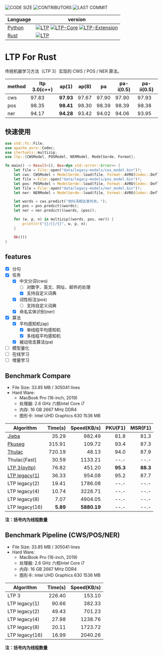 ![CODE SIZE](https://img.shields.io/github/languages/code-size/HIT-SCIR/ltp)
![CONTRIBUTORS](https://img.shields.io/github/contributors/HIT-SCIR/ltp)
![LAST COMMIT](https://img.shields.io/github/last-commit/HIT-SCIR/ltp)

| Language                             | version                                                                                                                                                                                                                                                                                                                   |
| ------------------------------------ | ------------------------------------------------------------------------------------------------------------------------------------------------------------------------------------------------------------------------------------------------------------------------------------------------------------------------- |
| [Python](python/interface/README.md) | [![LTP](https://img.shields.io/pypi/v/ltp?label=LTP)](https://pypi.org/project/ltp) [![LTP-Core](https://img.shields.io/pypi/v/ltp-core?label=LTP-Core)](https://pypi.org/project/ltp-core)   [![LTP-Extension](https://img.shields.io/pypi/v/ltp-extension?label=LTP-Extension)](https://pypi.org/project/ltp-extension) |
| [Rust](rust/ltp/README.md)           | [![LTP](https://img.shields.io/crates/v/ltp?label=LTP)](https://crates.io/crates/ltp)                                                                                                                                                                                                                                     |

# LTP For Rust

传统机器学习方法（LTP 3）实现的 CWS / POS / NER 算法。

| method | ltp 3.0(c++) | ap(1)     | ap(8) | pa    | pa-i(0.5) | pa-ii(0.5) |
| ------ | ------------ | --------- | ----- | ----- | --------- | ---------- |
| cws    | 97.83        | **97.93** | 97.67 | 97.90 | 97.90     | 97.93      |
| pos    | 98.35        | **98.41** | 98.30 | 98.39 | 98.39     | 98.38      |
| ner    | 94.17        | **94.28** | 93.42 | 94.02 | 94.06     | 93.95      |

## 快速使用

```rust
use std::fs::File;
use apache_avro::Codec;
use itertools::multizip;
use ltp::{CWSModel, POSModel, NERModel, ModelSerde, Format};

fn main() -> Result<(), Box<dyn std::error::Error>> {
    let file = File::open("data/legacy-models/cws_model.bin")?;
    let cws: CWSModel = ModelSerde::load(file, Format::AVRO(Codec::Deflate))?;
    let file = File::open("data/legacy-models/pos_model.bin")?;
    let pos: POSModel = ModelSerde::load(file, Format::AVRO(Codec::Deflate))?;
    let file = File::open("data/legacy-models/ner_model.bin")?;
    let ner: NERModel = ModelSerde::load(file, Format::AVRO(Codec::Deflate))?;

    let words = cws.predict("他叫汤姆去拿外衣。");
    let pos = pos.predict(&words);
    let ner = ner.predict((&words, &pos));

    for (w, p, n) in multizip((words, pos, ner)) {
        println!("{}/{}/{}", w, p, n);
    }

    Ok(())
}
```

## features

- [x] 分句
- [x] 任务
  - [x] 中文分词(cws)
    - [ ] 对数字、英文、网址、邮件的处理
    - [x] 支持自定义词典
  - [x] 词性标注(pos)
    - [ ] 支持自定义词典
  - [x] 命名实体识别(ner)
- [x] 算法
  - [x] 平均感知机(ap)
    - [x] 单线程平均感知机
    - [x] 多线程平均感知机
  - [x] 被动攻击算法(pa)
- [ ] 模型量化
- [ ] 在线学习
- [ ] 增量学习

## Benchmark Compare

- File Size: 33.85 MB / 305041 lines
- Hard Ware:
  - MacBook Pro (16-inch, 2019)
  - 处理器: 2.6 GHz 六核Intel Core i7
  - 内存: 16 GB 2667 MHz DDR4
  - 图形卡: Intel UHD Graphics 630 1536 MB

| Algorithm                                                                   |  Time(s) | Speed(KB/s) |  PKU(F1) |  MSR(F1) |
| --------------------------------------------------------------------------- | -------: | ----------: | -------: | -------: |
| [Jieba](https://github.com/fxsjy/jieba)                                     |    35.29 |      982.49 |     81.8 |     81.3 |
| [Pkuseg](https://github.com/lancopku/pkuseg-python)                         |   315.91 |      109.72 |     93.4 |     87.3 |
| [Thulac](https://github.com/thunlp/THULAC-Python)                           |   720.19 |       48.13 |     94.0 |     87.9 |
| Thulac\[Fast\]                                                              |    30.59 |     1133.21 |     --.- |     --.- |
| [LTP 3(pyltp)](https://github.com/HIT-SCIR/pyltp)                           |    76.82 |      451.20 | **95.3** | **88.3** |
| [LTP legacy(1)](https://github.com/HIT-SCIR/ltp/tree/main/python/extension) |    36.33 |      954.08 |     95.2 |     87.7 |
| LTP legacy(2)                                                               |    19.41 |     1786.08 |     --.- |     --.- |
| LTP legacy(4)                                                               |    10.74 |     3228.71 |     --.- |     --.- |
| LTP legacy(8)                                                               |     7.07 |     4904.05 |     --.- |     --.- |
| LTP legacy(16)                                                              | **5.89** | **5880.19** |     --.- |     --.- |

**注：括号内为线程数量**

## Benchmark Pipeline (CWS/POS/NER)

- File Size: 33.85 MB / 305041 lines
- Hard Ware:
  - MacBook Pro (16-inch, 2019)
  - 处理器: 2.6 GHz 六核Intel Core i7
  - 内存: 16 GB 2667 MHz DDR4
  - 图形卡: Intel UHD Graphics 630 1536 MB

| Algorithm      | Time(s) | Speed(KB/s) |
| -------------- | ------: | ----------: |
| LTP 3          |  226.40 |      153.10 |
| LTP legacy(1)  |   90.66 |      382.33 |
| LTP legacy(2)  |   49.43 |      701.23 |
| LTP legacy(4)  |   27.98 |     1238.76 |
| LTP legacy(8)  |   20.11 |     1723.72 |
| LTP legacy(16) |   16.99 |     2040.26 |

**注：括号内为线程数量**
